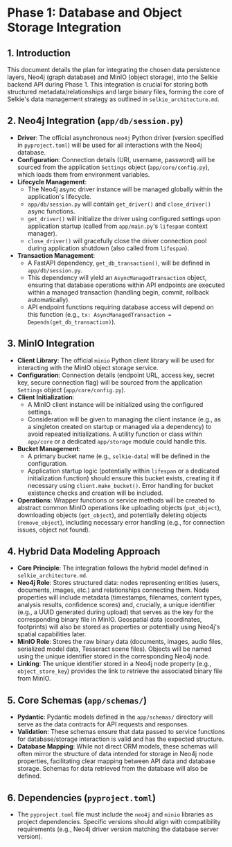 # Phase 1: Database and Object Storage Integration

## 1. Introduction

This document details the plan for integrating the chosen data persistence layers, Neo4j (graph database) and MinIO (object storage), into the Selkie backend API during Phase 1. This integration is crucial for storing both structured metadata/relationships and large binary files, forming the core of Selkie's data management strategy as outlined in `selkie_architecture.md`.

## 2. Neo4j Integration (`app/db/session.py`)

*   **Driver**: The official asynchronous `neo4j` Python driver (version specified in `pyproject.toml`) will be used for all interactions with the Neo4j database.
*   **Configuration**: Connection details (URI, username, password) will be sourced from the application `Settings` object (`app/core/config.py`), which loads them from environment variables.
*   **Lifecycle Management**:
    *   The Neo4j async driver instance will be managed globally within the application's lifecycle.
    *   `app/db/session.py` will contain `get_driver()` and `close_driver()` async functions.
    *   `get_driver()` will initialize the driver using configured settings upon application startup (called from `app/main.py`'s `lifespan` context manager).
    *   `close_driver()` will gracefully close the driver connection pool during application shutdown (also called from `lifespan`).
*   **Transaction Management**:
    *   A FastAPI dependency, `get_db_transaction()`, will be defined in `app/db/session.py`.
    *   This dependency will yield an `AsyncManagedTransaction` object, ensuring that database operations within API endpoints are executed within a managed transaction (handling begin, commit, rollback automatically).
    *   API endpoint functions requiring database access will depend on this function (e.g., `tx: AsyncManagedTransaction = Depends(get_db_transaction)`).

## 3. MinIO Integration

*   **Client Library**: The official `minio` Python client library will be used for interacting with the MinIO object storage service.
*   **Configuration**: Connection details (endpoint URL, access key, secret key, secure connection flag) will be sourced from the application `Settings` object (`app/core/config.py`).
*   **Client Initialization**:
    *   A MinIO client instance will be initialized using the configured settings.
    *   Consideration will be given to managing the client instance (e.g., as a singleton created on startup or managed via a dependency) to avoid repeated initializations. A utility function or class within `app/core` or a dedicated `app/storage` module could handle this.
*   **Bucket Management**:
    *   A primary bucket name (e.g., `selkie-data`) will be defined in the configuration.
    *   Application startup logic (potentially within `lifespan` or a dedicated initialization function) should ensure this bucket exists, creating it if necessary using `client.make_bucket()`. Error handling for bucket existence checks and creation will be included.
*   **Operations**: Wrapper functions or service methods will be created to abstract common MinIO operations like uploading objects (`put_object`), downloading objects (`get_object`), and potentially deleting objects (`remove_object`), including necessary error handling (e.g., for connection issues, object not found).

## 4. Hybrid Data Modeling Approach

*   **Core Principle**: The integration follows the hybrid model defined in `selkie_architecture.md`.
*   **Neo4j Role**: Stores structured data: nodes representing entities (users, documents, images, etc.) and relationships connecting them. Node properties will include metadata (timestamps, filenames, content types, analysis results, confidence scores) and, crucially, a unique identifier (e.g., a UUID generated during upload) that serves as the key for the corresponding binary file in MinIO. Geospatial data (coordinates, footprints) will also be stored as properties or potentially using Neo4j's spatial capabilities later.
*   **MinIO Role**: Stores the raw binary data (documents, images, audio files, serialized model data, Tesseract scene files). Objects will be named using the unique identifier stored in the corresponding Neo4j node.
*   **Linking**: The unique identifier stored in a Neo4j node property (e.g., `object_store_key`) provides the link to retrieve the associated binary file from MinIO.

## 5. Core Schemas (`app/schemas/`)

*   **Pydantic**: Pydantic models defined in the `app/schemas/` directory will serve as the data contracts for API requests and responses.
*   **Validation**: These schemas ensure that data passed to service functions for database/storage interaction is valid and has the expected structure.
*   **Database Mapping**: While not direct ORM models, these schemas will often mirror the structure of data intended for storage in Neo4j node properties, facilitating clear mapping between API data and database storage. Schemas for data retrieved from the database will also be defined.

## 6. Dependencies (`pyproject.toml`)

*   The `pyproject.toml` file must include the `neo4j` and `minio` libraries as project dependencies. Specific versions should align with compatibility requirements (e.g., Neo4j driver version matching the database server version).